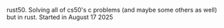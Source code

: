 rust50. 
Solving all of cs50's c problems (and maybe some others as well) but in rust. 
Started in August 17 2025